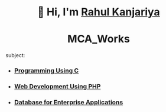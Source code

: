 <h1 align="center">👋 Hi, I'm <a href="https://www.linkedin.com/in/jigar-sable/" target="_blank"> Rahul Kanjariya </a></h1>
<h1 align="center"><a  target="_blank"> MCA_Works </a></h1>

subject:
  - <h3><a href="[https://github.com/Rahul9265/Rahul_works/edit/main/README.md](https://github.com/Rahul9265/Rahul_works/tree/main/Programming_c)" target="_blank"> Programming Using C</a></h3>
  - <h3><a href="https://github.com/Rahul9265/Rahul_works/edit/main/README.md" target="_blank">Web Development Using PHP</a></h3>
  - <h3><a href="https://github.com/Rahul9265/Rahul_works/edit/main/README.md" target="_blank">Database for Enterprise Applications</a></h3>
    
